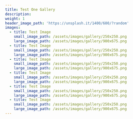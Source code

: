 ```yaml
---
title: Test One Gallery
description: 
weight: 1
header_image_path: 'https://unsplash.it/1400/600/?random' 
images:
  - title: Test Image
    small_image_path: /assets/images/gallery/250x250.png
    large_image_path: /assets/images/gallery/900x675.png
  - title: Test Image
    small_image_path: /assets/images/gallery/250x250.png
    large_image_path: /assets/images/gallery/900x675.png
  - title: Test Image
    small_image_path: /assets/images/gallery/250x250.png
    large_image_path: /assets/images/gallery/900x675.png
  - title: Test Image
    small_image_path: /assets/images/gallery/250x250.png
    large_image_path: /assets/images/gallery/900x675.png
  - title: Test Image
    small_image_path: /assets/images/gallery/250x250.png
    large_image_path: /assets/images/gallery/900x675.png
  - title: Test Image
    small_image_path: /assets/images/gallery/250x250.png
    large_image_path: /assets/images/gallery/900x675.png
---
```

